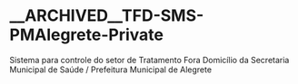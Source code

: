 # __ARCHIVED__TFD-SMS-PMAlegrete-Private
Sistema para controle do setor de Tratamento Fora Domicílio da Secretaria Municipal de Saúde / Prefeitura Municipal de Alegrete
